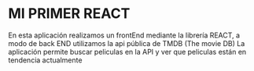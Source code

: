 # MI PRIMER REACT

En esta aplicación realizamos un frontEnd mediante la librería REACT, a modo de back END utilizamos la api pública de TMDB (The movie DB)
La aplicación permite buscar peliculas en la API y ver que peliculas están en tendencia actualmente


